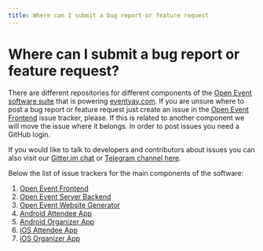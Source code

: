 ```yaml
---
title: Where can I submit a bug report or feature request
---
```


# Where can I submit a bug report or feature request?

There are different repositories for different components of the [Open Event software suite](https://github.com/fossasia?q=open-event) that is powering [eventyay.com](https://eventyay.com). If you are unsure where to post a bug report or feature request just create an issue in the [Open Event Frontend](https://github.com/fossasia/open-event-frontend/issues) issue tracker, please. If this is related to another component we will move the issue where it belongs. In order to post issues you need a GitHub login.

If you would like to talk to developers and contributors about issues you can also visit our [Gitter.im chat](https://gitter.im/fossasia/open-event) or [Telegram channel here](https://t.me/eventyay).

Below the list of issue trackers for the main components of the software:

1. [Open Event Frontend](https://github.com/fossasia/open-event-frontend/issues)
2. [Open Event Server Backend](https://github.com/fossasia/open-event-server/issues)
3. [Open Event Website Generator](https://github.com/fossasia/open-event-wsgen/issues)
4. [Android Attendee App](https://github.com/fossasia/open-event-attendee-android/issues)
5. [Android Organizer App](https://github.com/fossasia/open-event-organizer-android/issues)
6. [iOS Attendee App](https://github.com/fossasia/open-event-attendee-ios)
7. [iOS Organizer App](https://github.com/fossasia/open-event-organizer-ios)
